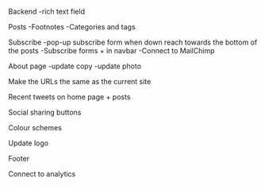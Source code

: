 Backend
  -rich text field

Posts
  -Footnotes
  -Categories and tags

Subscribe
  -pop-up subscribe form when down reach towards the bottom of the posts
  -Subscribe forms + in navbar
  -Connect to MailChimp

About page
 -update copy
 -update photo

Make the URLs the same as the current site

Recent tweets on home page + posts

Social sharing buttons

Colour schemes

Update logo

Footer

Connect to analytics
